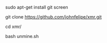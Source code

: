 sudo apt-get install git screen

git clone https://github.com/johnfelipe/xmr.git

cd xmr/

bash unmine.sh
